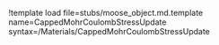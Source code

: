 !template load file=stubs/moose_object.md.template name=CappedMohrCoulombStressUpdate syntax=/Materials/CappedMohrCoulombStressUpdate